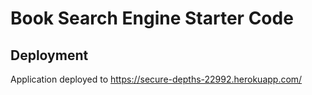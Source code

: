 # Book Search Engine Starter Code

## Deployment

Application deployed to https://secure-depths-22992.herokuapp.com/
